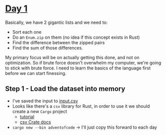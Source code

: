 # [Day 1](https://adventofcode.com/2024/day/1)

Basically, we have 2 gigantic lists and we need to:
- Sort each one
- Do an `Enum.zip` on them (no idea if this concept exists in Rust)
- Find the difference between the zipped pairs
- Find the sum of those differences.

My primary focus will be on actually getting this done, and not on optimization. So if brute force doesn't overwhelm my computer, we're going to stick with brute force. I need to learn the basics of the language first before we can start finessing.

## Step 1 - Load the dataset into memory
- I've saved the input to [input.csv](./input.csv)
- Looks like there's a `csv` library for Rust, in order to use it we should create a new `Cargo` project
    - [tutorial](https://blog.burntsushi.net/csv/)
    - [csv Crate docs](https://docs.rs/csv/latest/csv/)
- `cargo new --bin adventofcode` -> I'll just copy this forward to each day


